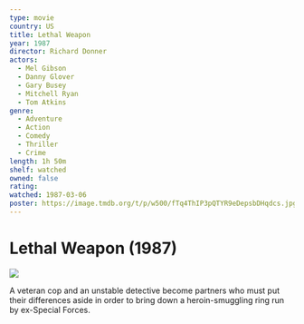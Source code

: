 ```yaml
---
type: movie
country: US
title: Lethal Weapon
year: 1987
director: Richard Donner
actors:
  - Mel Gibson
  - Danny Glover
  - Gary Busey
  - Mitchell Ryan
  - Tom Atkins
genre:
  - Adventure
  - Action
  - Comedy
  - Thriller
  - Crime
length: 1h 50m
shelf: watched
owned: false
rating:
watched: 1987-03-06
poster: https://image.tmdb.org/t/p/w500/fTq4ThIP3pQTYR9eDepsbDHqdcs.jpg
---
```


# Lethal Weapon (1987)

![](https://image.tmdb.org/t/p/w500/fTq4ThIP3pQTYR9eDepsbDHqdcs.jpg)

A veteran cop and an unstable detective become partners who must put their differences aside in order to bring down a heroin-smuggling ring run by ex-Special Forces.